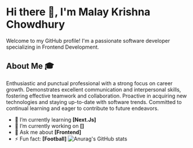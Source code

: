 # Hi there 👋, I'm Malay Krishna Chowdhury
Welcome to my GitHub profile! I'm a passionate software developer specializing in Frontend Development.
## About Me :mortar_board:
Enthusiastic and punctual professional with a strong focus on career growth. Demonstrates excellent communication and interpersonal skills, fostering effective teamwork and collaboration. Proactive in acquiring new technologies and staying up-to-date with software trends. Committed to continual learning and eager to contribute to future endeavors.
- 🌱 I’m currently learning **[Next.Js]**
- 🔭 I’m currently working on **[]**
- 💬 Ask me about **[Frontend]**
- ⚡ Fun fact: **[Football]**
![Anurag's GitHub stats](https://github-readme-stats.vercel.app/api?username=malayit23&show_icons=true&theme=cobalt)
